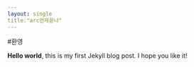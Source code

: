 ```yaml
---
layout: single
title:"arc언제끝나"
---
```


#환영

**Hello world**, this is my first Jekyll blog post.
I hope you like it!
